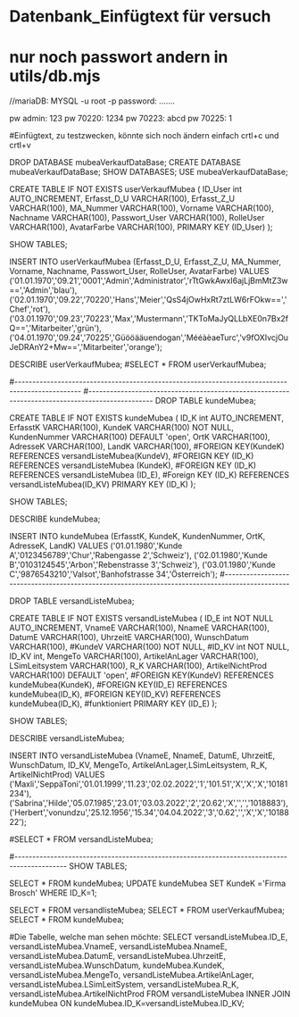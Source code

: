 # Datenbank_Einfügtext für versuch
# nur noch passwort andern in utils/db.mjs


//mariaDB:
MYSQL -u root -p
password: .......

pw admin:   123
pw 70220:   1234
pw 70223:   abcd
pw 70225:   1

#Einfügtext, zu testzwecken, könnte sich noch ändern   einfach crtl+c und crtl+v

DROP DATABASE mubeaVerkaufDataBase;
CREATE DATABASE mubeaVerkaufDataBase;
SHOW DATABASES;
USE mubeaVerkaufDataBase;


CREATE TABLE IF NOT EXISTS userVerkaufMubea (
ID_User int AUTO_INCREMENT,
Erfasst_D_U VARCHAR(100),
Erfasst_Z_U VARCHAR(100),
MA_Nummer VARCHAR(100),
Vorname VARCHAR(100),
Nachname VARCHAR(100),
Passwort_User VARCHAR(100),
RolleUser VARCHAR(100),
AvatarFarbe VARCHAR(100),
PRIMARY KEY (ID_User)
);

SHOW TABLES;

INSERT INTO userVerkaufMubea
(Erfasst_D_U, Erfasst_Z_U, MA_Nummer, Vorname, Nachname, Passwort_User, RolleUser, AvatarFarbe)
VALUES
('01.01.1970','09.21','0001','Admin','Administrator','rTtGwkAwxI6ajLjBmMtZ3w==','Admin','blau'),
('02.01.1970','09.22','70220','Hans','Meier','QsS4jOwHxRt7ztLW6rFOkw==','Chef','rot'),
('03.01.1970','09.23','70223','Max','Mustermann','TKToMaJyQLLbXE0n7Bx2fQ==','Mitarbeiter','grün'),
('04.01.1970','09.24','70225','Güööääuendogan','MééàèaeTurc','v9fOXIvcjOuJeDRAnY2+Mw==','Mitarbeiter','orange');

DESCRIBE userVerkaufMubea;
#SELECT * FROM userVerkaufMubea;

#------------------------------------------------------------------------------------------------
#------------------------------------------------------------------------------------------------
DROP TABLE kundeMubea;

CREATE TABLE IF NOT EXISTS kundeMubea (
ID_K int AUTO_INCREMENT,
ErfasstK VARCHAR(100),
KundeK VARCHAR(100) NOT NULL,
KundenNummer VARCHAR(100) DEFAULT 'open',
OrtK VARCHAR(100),
AdresseK VARCHAR(100),
LandK VARCHAR(100),
#FOREIGN KEY(KundeK) REFERENCES versandListeMubea(KundeV),
#FOREIGN KEY (ID_K) REFERENCES versandListeMubea (KundeK),
#FOREIGN KEY (ID_K) REFERENCES versandListeMubea (ID_E),
#Foreign KEY (ID_K) REFERENCES versandListeMubea(ID_KV)
PRIMARY KEY (ID_K)
);

SHOW TABLES;

DESCRIBE kundeMubea;

INSERT INTO kundeMubea
(ErfasstK, KundeK, KundenNummer, OrtK, AdresseK, LandK)
VALUES
('01.01.1980','Kunde A','0123456789','Chur','Rabengasse 2','Schweiz'),
('02.01.1980','Kunde B','0103124545','Arbon','Rebenstrasse 3','Schweiz'),
('03.01.1980','Kunde C','9876543210','Valsot','Banhofstrasse 34','Österreich');
#------------------------------------------------------------------------------------------------

DROP TABLE versandListeMubea;

CREATE TABLE IF NOT EXISTS versandListeMubea (
ID_E int NOT NULL AUTO_INCREMENT,
VnameE VARCHAR(100),
NnameE VARCHAR(100),
DatumE VARCHAR(100),
UhrzeitE VARCHAR(100),
WunschDatum VARCHAR(100),
#KundeV VARCHAR(100) NOT NULL,
#ID_KV int NOT NULL,
ID_KV int,
MengeTo VARCHAR(100),
ArtikelAnLager VARCHAR(100),
LSimLeitsystem VARCHAR(100),
R_K VARCHAR(100),
ArtikelNichtProd VARCHAR(100)  DEFAULT 'open',
#FOREIGN KEY(KundeV) REFERENCES kundeMubea(KundeK),
#FOREIGN KEY(ID_E) REFERENCES kundeMubea(ID_K),
#FOREIGN KEY(ID_KV) REFERENCES kundeMubea(ID_K),      #funktioniert
PRIMARY KEY (ID_E)
);

SHOW TABLES;

DESCRIBE versandListeMubea;

INSERT INTO versandListeMubea
(VnameE, NnameE, DatumE, UhrzeitE, WunschDatum, ID_KV, MengeTo, ArtikelAnLager,LSimLeitsystem, R_K, ArtikelNichtProd)
VALUES
('Maxli','SeppäToni','01.01.1999','11.23','02.02.2022','1','101.51','X','X','X','10181234'),
('Sabrina','Hilde','05.07.1985','23.01','03.03.2022','2','20.62','X','','','1018883'),
('Herbert','vonundzu','25.12.1956','15.34','04.04.2022','3','0.62','','X','X','1018822');

#SELECT * FROM versandListeMubea;

#--------------------------------------------------------------------------------------------
SHOW TABLES;

SELECT * FROM kundeMubea;
UPDATE kundeMubea SET KundeK ='Firma Brosch' WHERE ID_K=1;

SELECT * FROM versandlisteMubea;
SELECT * FROM userVerkaufMubea;
SELECT * FROM kundeMubea;

#Die Tabelle, welche man sehen möchte:
SELECT versandListeMubea.ID_E, versandListeMubea.VnameE, versandListeMubea.NnameE, versandListeMubea.DatumE, versandListeMubea.UhrzeitE, versandListeMubea.WunschDatum, kundeMubea.KundeK, versandListeMubea.MengeTo, versandListeMubea.ArtikelAnLager, versandListeMubea.LSimLeitSystem, versandListeMubea.R_K, versandListeMubea.ArtikelNichtProd FROM versandListeMubea INNER JOIN kundeMubea ON kundeMubea.ID_K=versandListeMubea.ID_KV;


